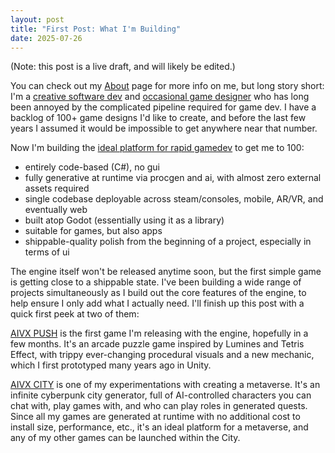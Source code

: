 ```yaml
---
layout: post
title: "First Post: What I'm Building"
date: 2025-07-26
---
```


(Note: this post is a live draft, and will likely be edited.)

You can check out my [About](/about/) page for more info on me, but long story short: I'm a [creative software dev](https://nevercenter.com) and [occasional game designer](https://www.metacritic.com/game/shibuya/) who has long been annoyed by the complicated pipeline required for game dev. I have a backlog of 100+ game designs I'd like to create, and before the last few years I assumed it would be impossible to get anywhere near that number.

Now I'm building the [ideal platform for rapid gamedev](/engine/) to get me to 100: 
- entirely code-based (C#), no gui 
- fully generative at runtime via procgen and ai, with almost zero external assets required 
- single codebase deployable across steam/consoles, mobile, AR/VR, and eventually web
- built atop Godot (essentially using it as a library)
- suitable for games, but also apps
- shippable-quality polish from the beginning of a project, especially in terms of ui

The engine itself won't be released anytime soon, but the first simple game is getting close to a shippable state. I've been building a wide range of projects simultaneously as I build out the core features of the engine, to help ensure I only add what I actually need. I'll finish up this post with a quick first peek at two of them:

[AIVX PUSH](/push/) is the first game I'm releasing with the engine, hopefully in a few months. It's an arcade puzzle game inspired by Lumines and Tetris Effect, with trippy ever-changing procedural visuals and a new mechanic, which I first prototyped many years ago in Unity.

[AIVX CITY](/city/) is one of my experimentations with creating a metaverse. It's an infinite cyberpunk city generator, full of AI-controlled characters you can chat with, play games with, and who can play roles in generated quests. Since all my games are generated at runtime with no additional cost to install size, performance, etc., it's an ideal platform for a metaverse, and any of my other games can be launched within the City.

